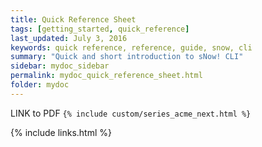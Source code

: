```yaml
---
title: Quick Reference Sheet
tags: [getting_started, quick_reference]
last_updated: July 3, 2016
keywords: quick reference, reference, guide, snow, cli
summary: "Quick and short introduction to sNow! CLI"
sidebar: mydoc_sidebar
permalink: mydoc_quick_reference_sheet.html
folder: mydoc
---
```


LINK to PDF
```{% include custom/series_acme_next.html %}```

{% include links.html %}
